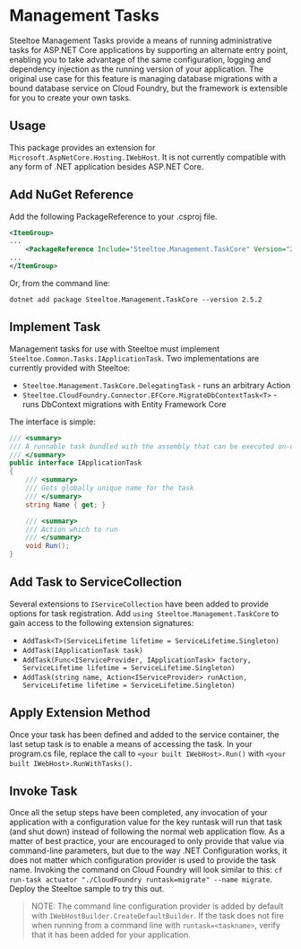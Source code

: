 # Management Tasks

Steeltoe Management Tasks provide a means of running administrative tasks for ASP.NET Core applications by supporting an alternate entry point, enabling you to take advantage of the same configuration, logging and dependency injection as the running version of your application. The original use case for this feature is managing database migrations with a bound database service on Cloud Foundry, but the framework is extensible for you to create your own tasks.

## Usage

This package provides an extension for `Microsoft.AspNetCore.Hosting.IWebHost`. It is not currently compatible with any form of .NET application besides ASP.NET Core.

## Add NuGet Reference

Add the following PackageReference to your .csproj file.

```xml
<ItemGroup>
...
    <PackageReference Include="Steeltoe.Management.TaskCore" Version="2.5.2"/>
...
</ItemGroup>
```

Or, from the command line:

```shell
dotnet add package Steeltoe.Management.TaskCore --version 2.5.2
```

## Implement Task

Management tasks for use with Steeltoe must implement `Steeltoe.Common.Tasks.IApplicationTask`. Two implementations are currently provided with Steeltoe:

* `Steeltoe.Management.TaskCore.DelegatingTask` - runs an arbitrary Action
* `Steeltoe.CloudFoundry.Connector.EFCore.MigrateDbContextTask<T>` - runs DbContext migrations with Entity Framework Core

The interface is simple:

```csharp
/// <summary>
/// A runnable task bundled with the assembly that can be executed on-demand
/// </summary>
public interface IApplicationTask
{
    /// <summary>
    /// Gets globally unique name for the task
    /// </summary>
    string Name { get; }

    /// <summary>
    /// Action which to run
    /// </summary>
    void Run();
}
```

## Add Task to ServiceCollection

Several extensions to `IServiceCollection` have been added to provide options for task registration. Add `using Steeltoe.Management.TaskCore` to gain access to the following extension signatures:

* `AddTask<T>(ServiceLifetime lifetime = ServiceLifetime.Singleton)`
* `AddTask(IApplicationTask task)`
* `AddTask(Func<IServiceProvider, IApplicationTask> factory, ServiceLifetime lifetime = ServiceLifetime.Singleton)`
* `AddTask(string name, Action<IServiceProvider> runAction, ServiceLifetime lifetime = ServiceLifetime.Singleton)`

## Apply Extension Method

Once your task has been defined and added to the service container, the last setup task is to enable a means of accessing the task. In your program.cs file, replace the call to `<your built IWebHost>.Run()` with `<your built IWebHost>.RunWithTasks()`.

## Invoke Task

Once all the setup steps have been completed, any invocation of your application with a configuration value for the key runtask will run that task (and shut down) instead of following the normal web application flow. As a matter of best practice, your are encouraged to only provide that value via command-line parameters, but due to the way .NET Configuration works, it does not matter which configuration provider is used to provide the task name. Invoking the command on Cloud Foundry will look similar to this: `cf run-task actuator "./CloudFoundry runtask=migrate" --name migrate`. Deploy the Steeltoe sample to try this out.

>NOTE: The command line configuration provider is added by default with `IWebHostBuilder.CreateDefaultBuilder`. If the task does not fire when running from a command line with `runtask=<taskname>`, verify that it has been added for your application.
